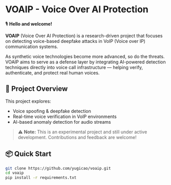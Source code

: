 # VOAIP - Voice Over AI Protection

🎙️ **Hello and welcome!**

**VOAIP** (Voice Over AI Protection) is a research-driven project that focuses on detecting voice-based deepfake attacks in VoIP (Voice over IP) communication systems.

As synthetic voice technologies become more advanced, so do the threats. VOAIP aims to serve as a defense layer by integrating AI-powered detection techniques directly into voice call infrastructure — helping verify, authenticate, and protect real human voices.

## 🧭 Project Overview

This project explores:

- Voice spoofing & deepfake detection
- Real-time voice verification in VoIP environments
- AI-based anomaly detection for audio streams

> ⚠️ **Note:** This is an experimental project and still under active development. Contributions and feedback are welcome!

## 📦 Quick Start

```bash
git clone https://github.com/yugicao/voaip.git
cd voaip
pip install -r requirements.txt


